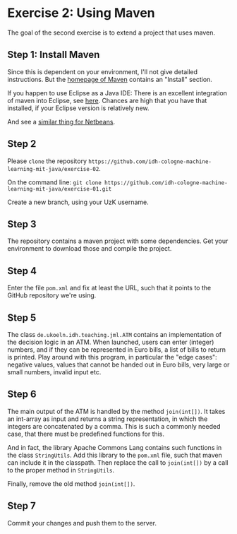 # Exercise 2: Using Maven


The goal of the second exercise is to extend a project that uses maven.

## Step 1: Install Maven
Since this is dependent on your environment, I'll not give detailed instructions. But the [homepage of Maven](https://maven.apache.org) contains an "Install" section.

If you happen to use Eclipse as a Java IDE: There is an excellent integration of maven into Eclipse, see [here](https://www.eclipse.org/m2e/). Chances are high that you have that installed, if your Eclipse version is relatively new.

And see a [similar thing for Netbeans](http://wiki.netbeans.org/Maven).

## Step 2
Please `clone` the repository `https://github.com/idh-cologne-machine-learning-mit-java/exercise-02`.

On the command line: `git clone https://github.com/idh-cologne-machine-learning-mit-java/exercise-01.git`

Create a new branch, using your UzK username.

## Step 3
The repository contains a maven project with some dependencies. Get your environment to download those and compile the project.

## Step 4
Enter the file `pom.xml` and fix at least the URL, such that it points to the GitHub repository we're using.

## Step 5
The class `de.ukoeln.idh.teaching.jml.ATM` contains an implementation of the decision logic in an ATM. When launched, users can enter (integer) numbers, and if they can be represented in Euro bills, a list of bills to return is printed. Play around with this program, in particular the "edge cases": negative values, values that cannot be handed out in Euro bills, very large or small numbers, invalid input etc. 

## Step 6
The main output of the ATM is handled by the method `join(int[])`. It takes an int-array as input and returns a string representation, in which the integers are concatenated by a comma. This is such a commonly needed case, that there must be predefined functions for this.

And in fact, the library Apache Commons Lang contains such functions in the class `StringUtils`. Add this library to the `pom.xml` file, such that maven can include it in the classpath. Then replace the call to `join(int[])` by a call to the proper method in `StringUtils`.

Finally, remove the old method `join(int[])`.

## Step 7
Commit your changes and push them to the server.
